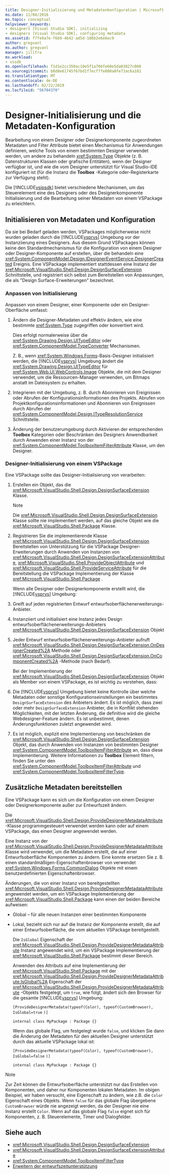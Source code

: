 ```yaml
---
title: Designer-Initialisierung und Metadatenkonfiguration | Microsoft-Dokumentation
ms.date: 11/04/2016
ms.topic: conceptual
helpviewer_keywords:
- designers [Visual Studio SDK], initializing
- designers [Visual Studio SDK], configuring metadata
ms.assetid: f7fe9a7e-f669-4642-ad5d-186b2e6e6ec9
author: gregvanl
ms.author: gregvanl
manager: jillfra
ms.workload:
- vssdk
ms.openlocfilehash: f1d1e2cc350ac10e5f1a766fe68e5da03827c060
ms.sourcegitcommit: b0d8e61745f67bd1f7ecf7fe080a0fe73ac6a181
ms.translationtype: MT
ms.contentlocale: de-DE
ms.lasthandoff: 02/22/2019
ms.locfileid: "56704370"
---
```

# <a name="designer-initialization-and-metadata-configuration"></a>Designer-Initialisierung und die Metadaten-Konfiguration
Bearbeitung von einem Designer oder Designerkomponente zugeordneten Metadaten und Filter Attribute bietet einen Mechanismus für Anwendungen definieren, welche Tools von einem bestimmten Designer verwendet werden, um andere zu behandeln <xref:System.Type> Objekte (z. B. Datenstrukturen Klassen oder grafische Entitäten), wenn der Designer verfügbar ist, und wie die vom Designer unterstützt für Visual Studio-IDE konfiguriert ist (für die Instanz die **Toolbox** -Kategorie oder-Registerkarte zur Verfügung steht).

 Die [!INCLUDE[vsipsdk](../extensibility/includes/vsipsdk_md.md)] bietet verschiedene Mechanismen, um das Steuerelement eine des Designers oder des Designerkomponente Initialisierung und die Bearbeitung seiner Metadaten von einem VSPackage zu erleichtern.

## <a name="initialize-metadata-and-configuration-information"></a>Initialisieren von Metadaten und Konfiguration
 Da sie bei Bedarf geladen werden, VSPackages möglicherweise nicht wurden geladen durch die [!INCLUDE[vsprvs](../code-quality/includes/vsprvs_md.md)] Umgebung vor der Instanziierung eines Designers. Aus diesem Grund VSPackages können keine den Standardmechanismus für die Konfiguration von einem Designer oder Designer-Komponente auf erstellen, über die behandeln eine <xref:System.ComponentModel.Design.IDesignerEventService.DesignerCreated> Ereignis. Eine VSPackage implementiert stattdessen eine Instanz der <xref:Microsoft.VisualStudio.Shell.Design.DesignSurfaceExtension> Schnittstelle, und registriert sich selbst zum Bereitstellen von Anpassungen, die als "Design Surface-Erweiterungen" bezeichnet.

### <a name="customize-initialization"></a>Anpassen von Initialisierung
 Anpassen von einem Designer, einer Komponente oder ein Designer-Oberfläche umfasst:

1. Ändern die Designer-Metadaten und effektiv ändern, wie eine bestimmte <xref:System.Type> zugegriffen oder konvertiert wird.

    Dies erfolgt normalerweise über die <xref:System.Drawing.Design.UITypeEditor> oder <xref:System.ComponentModel.TypeConverter> Mechanismen.

    Z. B., wenn <xref:System.Windows.Forms>-Basis-Designer initialisiert werden, die [!INCLUDE[vsprvs](../code-quality/includes/vsprvs_md.md)] Umgebung ändert die <xref:System.Drawing.Design.UITypeEditor> für <xref:System.Web.UI.WebControls.Image> Objekte, die mit dem Designer verwendet, um die Ressourcen-Manager verwenden, um Bitmaps anstatt im Dateisystem zu erhalten.

2. Integrieren mit der Umgebung, z. B. durch Abonnieren von Ereignissen oder Abrufen der Konfigurationsinformationen des Projekts. Abrufen von Projektkonfigurationsinformationen und Abonnieren von Ereignissen durch Abrufen der <xref:System.ComponentModel.Design.ITypeResolutionService> Schnittstelle.

3. Änderung der benutzerumgebung durch Aktivieren der entsprechenden **Toolbox** Kategorien oder Beschränken des Designers Anwendbarkeit durch Anwenden einer Instanz von der <xref:System.ComponentModel.ToolboxItemFilterAttribute> Klasse, um den Designer.

### <a name="designer-initialization-by-a-vspackage"></a>Designer-Initialisierung von einem VSPackage
 Eine VSPackage sollte das Designer-Initialisierung von verarbeiten:

1. Erstellen ein Objekt, das die <xref:Microsoft.VisualStudio.Shell.Design.DesignSurfaceExtension> Klasse.

   > [!NOTE]
   >  Die <xref:Microsoft.VisualStudio.Shell.Design.DesignSurfaceExtension> Klasse sollte nie implementiert werden, auf das gleiche Objekt wie die <xref:Microsoft.VisualStudio.Shell.Package> Klasse.

2. Registrieren Sie die implementierende Klasse <xref:Microsoft.VisualStudio.Shell.Design.DesignSurfaceExtension> Bereitstellen von Unterstützung für die VSPackage Designer-Erweiterungen durch Anwenden von Instanzen von <xref:Microsoft.VisualStudio.Shell.Design.DesignSurfaceExtensionAttribute>, <xref:Microsoft.VisualStudio.Shell.ProvideObjectAttribute> und <xref:Microsoft.VisualStudio.Shell.ProvideServiceAttribute> für die Bereitstellung die VSPackage Implementierung der Klasse <xref:Microsoft.VisualStudio.Shell.Package> .

   Wenn alle Designer oder Designerkomponente erstellt wird, die [!INCLUDE[vsprvs](../code-quality/includes/vsprvs_md.md)] Umgebung:

3. Greift auf jeden registrierten Entwurf entwurfsoberflächenerweiterungs-Anbieter.

4. Instanziiert und initialisiert eine Instanz jedes Design entwurfsoberflächenerweiterungs-Anbieters <xref:Microsoft.VisualStudio.Shell.Design.DesignSurfaceExtension> Objekt

5. Jeder Entwurf entwurfsoberflächenerweiterungs-Anbieter aufruft <xref:Microsoft.VisualStudio.Shell.Design.DesignSurfaceExtension.OnDesignerCreated%2A> Methode oder <xref:Microsoft.VisualStudio.Shell.Design.DesignSurfaceExtension.OnComponentCreated%2A> -Methode (nach Bedarf).

   Bei der Implementierung der <xref:Microsoft.VisualStudio.Shell.Design.DesignSurfaceExtension> Objekt als Member von einem VSPackage, es ist wichtig zu verstehen, dass:

6. Die [!INCLUDE[vsprvs](../code-quality/includes/vsprvs_md.md)] Umgebung bietet keine Kontrolle über welche Metadaten oder sonstige Konfigurationseinstellungen ein bestimmtes `DesignSurfaceExtension` des Anbieters ändert. Es ist möglich, dass zwei oder mehr `DesignSurfaceExtension` Anbieter, die in Konflikt stehenden Möglichkeiten, mit der letzten Änderung, die definitive wird die gleiche Webdesigner-Feature ändern. Es ist unbestimmt, denen Änderungsfunktionen zuletzt angewendet wird.

7. Es ist möglich, explizit eine Implementierung von beschränken die <xref:Microsoft.VisualStudio.Shell.Design.DesignSurfaceExtension> Objekt, das durch Anwenden von Instanzen von bestimmten Designer <xref:System.ComponentModel.ToolboxItemFilterAttribute> an, dass diese Implementierung. Weitere Informationen zu **Toolbox** Element filtern, finden Sie unter den <xref:System.ComponentModel.ToolboxItemFilterAttribute> und <xref:System.ComponentModel.ToolboxItemFilterType>.

## <a name="additional-metadata-provisioning"></a>Zusätzliche Metadaten bereitstellen
 Eine VSPackage kann es sich um die Konfiguration von einem Designer oder Designerkomponente außer zur Entwurfszeit ändern.

 Die <xref:Microsoft.VisualStudio.Shell.Design.ProvideDesignerMetadataAttribute> -Klasse programmgesteuert verwendet werden kann oder auf einem VSPackage, das einen Designer angewendet werden.

 Eine Instanz von der <xref:Microsoft.VisualStudio.Shell.Design.ProvideDesignerMetadataAttribute> Klasse wird verwendet, um die Metadaten erstellt, die auf einer Entwurfsoberfläche Komponenten zu ändern. Eine konnte ersetzen Sie z. B. einen standardmäßigen-Eigenschaftenbrowser von verwendet <xref:System.Windows.Forms.CommonDialog> Objekte mit einem benutzerdefinierten Eigenschaftenbrowser.

 Änderungen, die von einer Instanz von bereitgestellten <xref:Microsoft.VisualStudio.Shell.Design.ProvideDesignerMetadataAttribute> angewendet werden, um ein VSPackage Implementierung der <xref:Microsoft.VisualStudio.Shell.Package> kann einen der beiden Bereiche aufweisen:

- Global – für alle neuen Instanzen einer bestimmten Komponente

- Lokal, bezieht sich nur auf die Instanz der Komponente erstellt, die auf einer Entwurfsoberfläche, die vom aktuellen VSPackage bereitgestellt.

  Die `IsGlobal` Eigenschaft der <xref:Microsoft.VisualStudio.Shell.Design.ProvideDesignerMetadataAttribute> Instanz angewendet wird, um ein VSPackage Implementierung der <xref:Microsoft.VisualStudio.Shell.Package> bestimmt dieser Bereich.

  Anwenden des Attributs auf eine Implementierung der <xref:Microsoft.VisualStudio.Shell.Package> mit der <xref:Microsoft.VisualStudio.Shell.Design.ProvideDesignerMetadataAttribute.IsGlobal%2A> Eigenschaft der <xref:Microsoft.VisualStudio.Shell.Design.ProvideDesignerMetadataAttribute> -Objekts festgelegt, um `true`, wie folgt, ändert sich den Browser für die gesamte [!INCLUDE[vsprvs](../code-quality/includes/vsprvs_md.md)] Umgebung:

  `[ProvideDesignerMetadata(typeof(Color), typeof(CustomBrowser),`   `IsGlobal=true`  `)]`

  `internal class MyPackage : Package {}`

  Wenn das globale Flag, um festgelegt wurde `false`, und klicken Sie dann die Änderung der Metadaten für den aktuellen Designer unterstützt durch das aktuelle VSPackage lokal ist:

  `[ProvideDesignerMetadata(typeof(Color), typeof(CustomBrowser),`   `IsGlobal=false`  `)]`

  `internal class MyPackage : Package {}`

> [!NOTE]
>  Zur Zeit können die Entwurfsoberfläche unterstützt nur das Erstellen von Komponenten, und daher nur Komponenten lokalen Metadaten. Im obigen Beispiel, wir haben versucht, eine Eigenschaft zu ändern, wie z.B. die `Color` Eigenschaft eines Objekts. Wenn `false` für das globale Flag übergebene `CustomBrowser` würde nie angezeigt werden, da der Designer nie eine Instanz erstellt `Color`. Wenn auf das globale Flag `false` eignet sich für Komponenten, z. B. Steuerelemente, Timer und Dialogfelder.

## <a name="see-also"></a>Siehe auch
- <xref:Microsoft.VisualStudio.Shell.Design.DesignSurfaceExtension>
- <xref:Microsoft.VisualStudio.Shell.Design.DesignSurfaceExtensionAttribute>
- <xref:System.ComponentModel.ToolboxItemFilterType>
- [Erweitern der entwurfszeitunterstützung](https://msdn.microsoft.com/Library/d6ac8a6a-42fd-4bc8-bf33-b212811297e2)